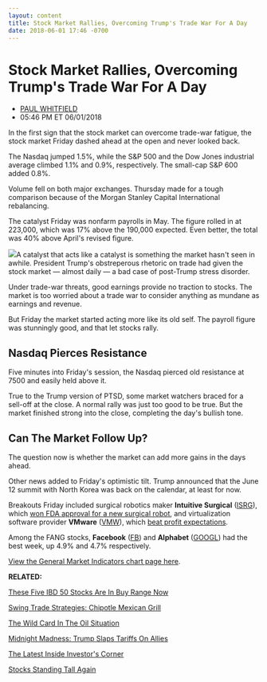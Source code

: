 ```yaml
---
layout: content
title: Stock Market Rallies, Overcoming Trump's Trade War For A Day
date: 2018-06-01 17:46 -0700
---
```



Stock Market Rallies, Overcoming Trump's Trade War For A Day
=============================================================




* [PAUL WHITFIELD](https://www.investors.com/author/whitfieldp/ "Posts by PAUL WHITFIELD")
* 05:46 PM ET 06/01/2018




In the first sign that the stock market can overcome trade-war fatigue, the stock market Friday dashed ahead at the open and never looked back.




The Nasdaq jumped 1.5%, while the S&P 500 and the Dow Jones industrial average climbed 1.1% and 0.9%, respectively. The small-cap S&P 600 added 0.8%.


Volume fell on both major exchanges. Thursday made for a tough comparison because of the Morgan Stanley Capital International rebalancing.


The catalyst Friday was nonfarm payrolls in May. The figure rolled in at 223,000, which was 17% above the 190,000 expected. Even better, the total was 40% above April's revised figure.


![](https://www.investors.com/wp-content/uploads/2018/06/MP060118-243x300.jpg)A catalyst that acts like a catalyst is something the market hasn't seen in awhile. President Trump's obstreperous rhetoric on trade had given the stock market — almost daily — a bad case of post-Trump stress disorder.


Under trade-war threats, good earnings provide no traction to stocks. The market is too worried about a trade war to consider anything as mundane as earnings and revenue.


But Friday the market started acting more like its old self. The payroll figure was stunningly good, and that let stocks rally.


Nasdaq Pierces Resistance
-------------------------


Five minutes into Friday's session, the Nasdaq pierced old resistance at 7500 and easily held above it.


True to the Trump version of PTSD, some market watchers braced for a sell-off at the close. A normal rally was just too good to be true. But the market finished strong into the close, completing the day's bullish tone.


Can The Market Follow Up?
-------------------------


The question now is whether the market can add more gains in the days ahead.


Other news added to Friday's optimistic tilt. Trump announced that the June 12 summit with North Korea was back on the calendar, at least for now.



Breakouts Friday included surgical robotics maker **Intuitive Surgical** ([ISRG](https://research.investors.com/quote.aspx?symbol=ISRG)), which [won FDA approval for a new surgical robot](https://www.investors.com/news/technology/intuitive-surgical-surgical-robot/), and virtualization software provider **VMware** ([VMW](https://research.investors.com/quote.aspx?symbol=VMW)), which [beat profit expectations](https://www.investors.com/news/technology/vmware-earnings-guidance-technology-cloud/).


Among the FANG stocks, **Facebook** ([FB](https://research.investors.com/quote.aspx?symbol=FB)) and **Alphabet** ([GOOGL](https://research.investors.com/quote.aspx?symbol=GOOGL)) had the best week, up 4.9% and 4.7% respectively.


[View the General Market Indicators chart page here](https://www.investors.com/wp-content/uploads/2018/06/GMI_060418.pdf).


**RELATED:**


[These Five IBD 50 Stocks Are In Buy Range Now](https://www.investors.com/market-trend/stock-market-today/top-stocks-alibaba-servicenow-red-hat-grubhub-buy-zone/)


[Swing Trade Strategies: Chipotle Mexican Grill](https://www.investors.com/videos/swing-trading-strategies-chipotle-mexican-grill-cmg/)


[The Wild Card In The Oil Situation](https://www.investors.com/stock-lists/stock-spotlight/oil-stocks-crude/)


[Midnight Madness: Trump Slaps Tariffs On Allies](https://www.investors.com/market-trend/the-big-picture/stock-market-tariffs-trump/)


[The Latest Inside Investor's Corner](https://www.investors.com/category/how-to-invest/investors-corner/)


[Stocks Standing Tall Again](https://www.investors.com/market-trend/stock-market-today/stocks-rise-economic-data/)




